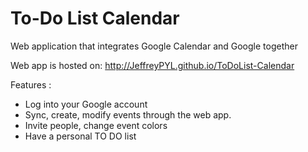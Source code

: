 # To-Do List Calendar

Web application that integrates Google Calendar and Google together

Web app is hosted on: 
http://JeffreyPYL.github.io/ToDoList-Calendar


Features :
  - Log into your Google account
  - Sync, create, modify events through the web app.
  - Invite people, change event colors
  - Have a personal TO DO list
